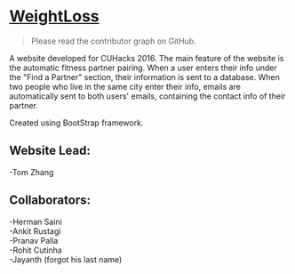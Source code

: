# [WeightLoss](https://zhangtom54321.github.io/WeightLoss/)

> Please read the contributor graph on GitHub.

A website developed for CUHacks 2016. The main feature of the website is the automatic fitness partner pairing. When a user enters their info under the "Find a Partner" section, their information is sent to a database. When two people who live in the same city enter their info, emails are automatically sent to both users' emails, containing the contact info of their partner.<br />

Created using BootStrap framework.
## Website Lead:
-Tom Zhang

## Collaborators:
-Herman Saini<br />
-Ankit Rustagi<br />
-Pranav Palla<br />
-Rohit Cutinha<br />
-Jayanth (forgot his last name)<br />
